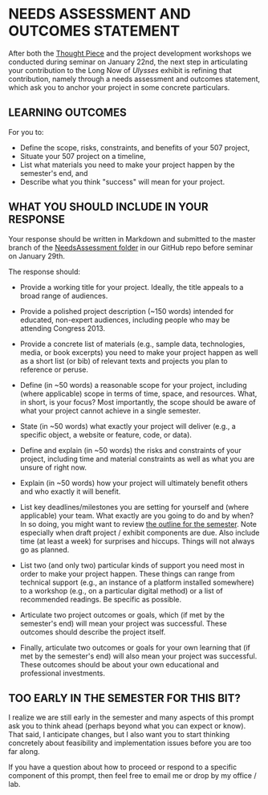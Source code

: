 # NEEDS ASSESSMENT AND OUTCOMES STATEMENT 

After both the [Thought Piece](https://github.com/uvicmakerlab/LongNowOfUlysses/blob/master/English507/ThoughtPiece/thoughtPiecePrompt.md) and the project development workshops we conducted during seminar on January 22nd, the next step in articulating your contribution to the Long Now of *Ulysses* exhibit is refining that contribution, namely through a needs assessment and outcomes statement, which ask you to anchor your project in some concrete particulars.  

## LEARNING OUTCOMES  

For you to: 

* Define the scope, risks, constraints, and benefits of your 507 project, 
* Situate your 507 project on a timeline, 
* List what materials you need to make your project happen by the semester's end, and 
* Describe what you think "success" will mean for your project.   

## WHAT YOU SHOULD INCLUDE IN YOUR RESPONSE 

Your response should be written in Markdown and submitted to the master branch of the [NeedsAssessment folder](https://github.com/uvicmakerlab/LongNowOfUlysses/tree/master/English507/NeedsAssessment) in our GitHub repo before seminar on January 29th.   

The response should: 

* Provide a working title for your project. Ideally, the title appeals to a broad range of audiences. 

* Provide a polished project description (~150 words) intended for educated, non-expert audiences, including people who may be attending Congress 2013.  

* Provide a concrete list of materials (e.g., sample data, technologies, media, or book excerpts) you need to make your project happen as well as a short list (or bib) of relevant texts and projects you plan to reference or peruse.   

* Define (in ~50 words) a reasonable scope for your project, including (where applicable) scope in terms of time, space, and resources. What, in short, is your focus? Most importantly, the scope should be aware of what your project cannot achieve in a single semester.  

* State (in ~50 words) what exactly your project will deliver (e.g., a specific object, a website or feature, code, or data).  

* Define and explain (in ~50 words) the risks and constraints of your project, including time and material constraints as well as what you are unsure of right now.  

* Explain (in ~50 words) how your project will ultimately benefit others and who exactly it will benefit.  

* List key deadlines/milestones you are setting for yourself and (where applicable) your team. What exactly are you going to do and by when? In so doing, you might want to review [the outline for the semester](https://github.com/uvicmakerlab/LongNowOfUlysses/blob/master/English507/schedule.md). Note especially when draft project / exhibit components are due. Also include time (at least a week) for surprises and hiccups. Things will not always go as planned.

* List two (and only two) particular kinds of support you need most in order to make your project happen. These things can range from technical support (e.g., an instance of a platform installed somewhere) to a workshop (e.g., on a particular digital method) or a list of recommended readings. Be specific as possible.  

* Articulate two project outcomes or goals, which (if met by the semester's end) will mean your project was successful. These outcomes should describe the project itself.  

* Finally, articulate two outcomes or goals for your own learning that (if met by the semester's end) will also mean your project was successful. These outcomes should be about your own educational and professional investments. 

## TOO EARLY IN THE SEMESTER FOR THIS BIT? 

I realize we are still early in the semester and many aspects of this prompt ask you to think ahead (perhaps beyond what you can expect or know). That said, I anticipate changes, but I also want you to start thinking concretely about feasibility and implementation issues before you are too far along.  

If you have a question about how to proceed or respond to a specific component of this prompt, then feel free to email me or drop by my office / lab. 

 
